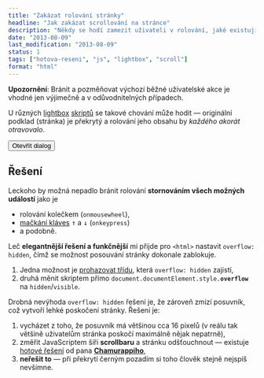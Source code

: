 ```yaml
---
title: "Zakázat rolování stránky"
headline: "Jak zakázat scrollování na stránce"
description: "Někdy se hodí zamezit uživateli v rolování, jaké existují možnosti?"
date: "2013-08-09"
last_modification: "2013-08-09"
status: 1
tags: ["hotova-reseni", "js", "lightbox", "scroll"]
format: "html"
---
```


<p class="warn soft"><b>Upozornění</b>: Bránit a pozměňovat výchozí běžné uživatelské akce je vhodné jen výjimečně a v odůvodnitelných případech.</p>

<p>U různých <a href='/vstupni-stranka'>lightbox</a> <a href="/magnific-popup">skriptů</a> se takové chování může hodit — originální podklad (stránka) je překrytý a rolování jeho obsahu by <i>každého akorát otravovalo</i>.</p>

<!-- Kód ukázky -->
<div class="live">
<style>
  .dialog-background {width: 100%; height: 100%; background: #000; opacity: .85; position: absolute; left: 0; top: 0; display: none}
  .dialog {width: 50%; position: fixed; left: 50%; margin-left: -25%; background: #fff; color: #000; display: none;}
  .show .dialog, .show .dialog-background {display: block;}
</style>

<script>
function openDialog(id) {
	document.getElementById(id).className+= " show";
	document.documentElement.style.overflow = "hidden";
}

function closeDialog(id) {
	document.getElementById(id).className = "dialog-cover";
	document.documentElement.style.overflow = "visible";	
}
</script>

<div id="okno" class="dialog-cover">
  <div class="dialog-background"></div>
  <div class="dialog">
    <div style="padding: 1em">
      <h2>Dialog</h2>
  
      <p>Vyskakovací dialog, než se zavře, nelze se stránkou rolovat.</p>
      <button onclick='closeDialog("okno")'>Zavřít</button>
    </div>
  </div>
</div>
<button onclick='openDialog("okno")'>Otevřít dialog</button>
</div>
<!-- konec ukázky -->

<h2 id="reseni">Řešení</h2>
<p>Leckoho by možná nepadlo bránit rolování <b>stornováním všech možných událostí</b> jako je</p>

<ul>
  <li>rolování kolečkem (<code>onmousewheel</code>),</li>
  <li><a href="/zablokovani-klaves">mačkání kláves</a> <kbd>↑</kbd> a <kbd>↓</kbd> (<code>onkeypress</code>)</li>
  <li>a podobně.</li>
</ul>

<p>Leč <b>elegantnější řešení a funkčnější</b> mi přijde pro <code>&lt;html&gt;</code> nastavit <code>overflow: hidden</code>, čímž se možnost posouvání stránky dokonale zablokuje.</p>

<ol>
  <li>Jedna možnost je <a href="/zobrazit-skryt">prohazovat třídu</a>, která <code>overflow: hidden</code> zajistí,</li> 
  <li>druhá měnit skriptem přímo <code>document.documentElement.style.<b>overflow</b></code> na <code>hidden</code>/<code>visible</code>.</li>
</ol>

<p>Drobná nevýhoda <code>overflow: hidden</code> řešení je, že zároveň zmizí posuvník, což vytvoří lehké poskočení stránky. Řešení je:</p>
<ol>
  <li>vycházet z toho, že posuvník má většinou cca 16 pixelů (v reálu tak většině uživatelům stránka poskočí maximálně nějak nepatrně),</li>
  <li>změřit JavaScriptem šíři <b>scrollbaru</b> a stránku odšťouchnout — existuje <a href="http://diskuse.jakpsatweb.cz/?action=vthread&amp;forum=7&amp;topic=149954#10">hotové řešení</a> od pana <a href="http://webylon.info"><b>Chamurappiho</b></a>,</li>
  <li><b>neřešit to</b> — při překrytí černým pozadím si toho člověk stejně nejspíš nevšimne.</li>
</ol>

<!-- http://kod.djpw.cz/knb -->